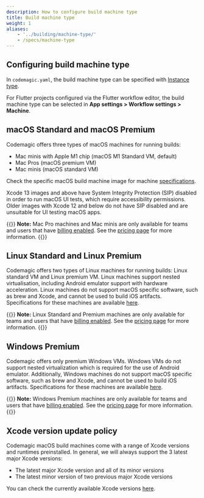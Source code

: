 ```yaml
---
description: How to configure build machine type
title: Build machine type
weight: 1
aliases:
    - '../building/machine-type/'
    - /specs/machine-type
---
```


## Configuring build machine type

In `codemagic.yaml`, the build machine type can be specified with [Instance type](../yaml/yaml-getting-started/#instance-type).

For Flutter projects configured via the Flutter workflow editor, the build machine type can be selected in **App settings > Workflow settings > Machine**.

## macOS Standard and macOS Premium

Codemagic offers three types of macOS machines for running builds:

* Mac minis with Apple M1 chip (macOS M1 Standard VM, default)
* Mac Pros (macOS premium VM)
* Mac minis (macOS standard VM)


Check the specific macOS build machine image for machine [specifications](../specs/versions-macos).

Xcode 13 images and above have System Integrity Protection (SIP) disabled in order to run macOS UI tests, which require accessibility permissions. Older images with Xcode 12 and below do not have SIP disabled and are unsuitable for UI testing macOS apps.

{{<notebox>}}
**Note:** Mac Pro machines and Mac minis are only available for teams and users that have [billing enabled](../billing/billing). See the [pricing page](https://codemagic.io/pricing/) for more information.
{{</notebox>}}

## Linux Standard and Linux Premium

Codemagic offers two types of Linux machines for running builds: Linux standard VM and Linux premium VM. Linux machines support nested virtualisation, including Android emulator support with hardware acceleration. Linux machines do not support macOS specific software, such as brew and Xcode, and cannot be used to build iOS artifacts. Specifications for these machines are available [here](../specs/versions-linux/#hardware).

{{<notebox>}}
**Note:** Linux Standard and Premium machines are only available for teams and users that have [billing enabled](../billing/billing). See the [pricing page](https://codemagic.io/pricing/) for more information.
{{</notebox>}}

## Windows Premium

Codemagic offers only premium Windows VMs. Windows VMs do not support nested virtualization which is required for the use of Android emulator. Additionally, Windows machines do not support macOS specific software, such as brew and Xcode, and cannot be used to build iOS artifacts. Specifications for these machines are available [here](../specs/versions-windows/).

{{<notebox>}}
**Note:** Windows Premium machines are only available for teams and users that have [billing enabled](../billing/billing). See the [pricing page](https://codemagic.io/pricing/) for more information.
{{</notebox>}}


## Xcode version update policy

Codemagic macOS build machines come with a range of Xcode versions and runtimes preinstalled. In general, we will always support the 3 latest major Xcode versions:

* The latest major Xcode version and all of its minor versions
* The latest minor version of two previous major Xcode versions

You can check the currently available Xcode versions [here](../specs/versions-macos).
